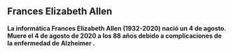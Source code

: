 ## Frances Elizabeth Allen
**La informática Frances Elizabeth Allen (1932-2020) nació un 4 de agosto. Muere el 4 de agosto de 2020 a los 88 años debido a complicaciones de la enfermedad de Alzheimer .**


